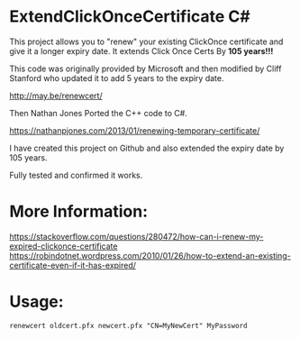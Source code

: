 # ExtendClickOnceCertificate C# 

This project allows you to "renew" your existing ClickOnce certificate and give it a longer expiry date.  It extends Click Once Certs By **105 years!!!**

This code was originally provided by Microsoft and then modified by Cliff Stanford who updated it to add 5 years to the expiry date.

http://may.be/renewcert/

Then Nathan Jones Ported the C++ code to C#.

https://nathanpjones.com/2013/01/renewing-temporary-certificate/

I have created this project on Github and also extended the expiry date by 105 years. 

Fully tested and confirmed it works.

# More Information:

https://stackoverflow.com/questions/280472/how-can-i-renew-my-expired-clickonce-certificate
https://robindotnet.wordpress.com/2010/01/26/how-to-extend-an-existing-certificate-even-if-it-has-expired/

# Usage:

    renewcert oldcert.pfx newcert.pfx "CN=MyNewCert" MyPassword




